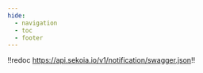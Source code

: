 ```yaml
---
hide:
  - navigation
  - toc
  - footer
---
```


!!redoc https://api.sekoia.io/v1/notification/swagger.json!!
